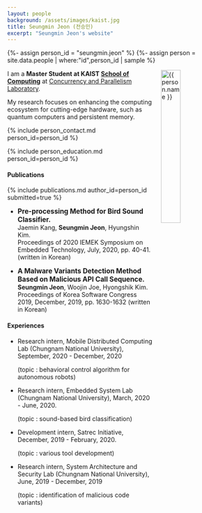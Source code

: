 ```yaml
---
layout: people
background: /assets/images/kaist.jpg
title: Seungmin Jeon (전승민)
excerpt: "Seungmin Jeon's website"
---
```


{%- assign person_id = "seungmin.jeon" %}
{%- assign person = site.data.people | where:"id",person_id | sample %}

<img align="right" style="width: 30%; padding-left: 3%;" src="{{ site.baseurl }}/assets/images/people/seungmin.jeon.jpg" alt="{{ person.name }}">

I am a **Master Student at KAIST [School of Computing](https://cs.kaist.ac.kr)** at [Concurrency and Parallelism Laboratory](https://www.fearless.systems). 

My research focuses on enhancing the computing ecosystem for cutting-edge hardware, such as quantum computers and persistent memory.

{% include person_contact.md person_id=person_id %}

{% include person_education.md person_id=person_id %}

#### Publications

{% include publications.md author_id=person_id submitted=true %}

- <span style="font-size: 110%; font-weight: bold;">Pre-processing Method for Bird Sound Classifier.</span>
  <br />
  Jaemin Kang, **Seungmin Jeon**, Hyungshin Kim.
  <br />
  Proceedings of 2020 IEMEK Symposium on Embedded Technology, July, 2020, pp. 40-41. (written in Korean)

- <span style="font-size: 110%; font-weight: bold;">A Malware Variants Detection Method Based on Malicious API Call Sequence.</span>
  <br />
  **Seungmin Jeon**, Woojin Joe, Hyongshik Kim.
  <br />
  Proceedings of Korea Software Congress 2019, December, 2019, pp. 1630-1632 (written in Korean)

#### Experiences

- Research intern, Mobile Distributed Computing Lab (Chungnam National University), September, 2020 - December, 2020

  (topic : behavioral control algorithm for autonomous robots)

- Research intern, Embedded System Lab (Chungnam National University), March, 2020 - June, 2020.

  (topic : sound-based bird classification)

- Development intern, Satrec Initiative, December, 2019 - February, 2020.

  (topic : various tool development)

- Research intern, System Architecture and Security Lab (Chungnam National University), June, 2019 - December, 2019

  (topic : identification of malicious code variants)
